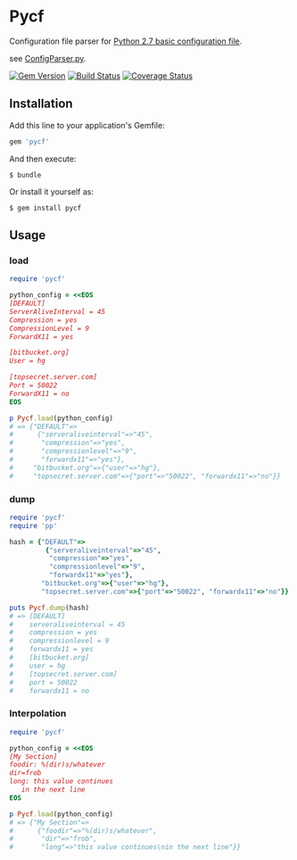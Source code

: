 # Pycf

Configuration file parser for [Python 2.7 basic configuration file](https://docs.python.org/2.7/library/configparser.html).

see [ConfigParser.py](https://github.com/python/cpython/blob/2.7/Lib/ConfigParser.py).

[![Gem Version](https://badge.fury.io/rb/pycf.svg)](http://badge.fury.io/rb/pycf)
[![Build Status](https://travis-ci.org/winebarrel/pycf.svg?branch=master)](https://travis-ci.org/winebarrel/pycf)
[![Coverage Status](https://coveralls.io/repos/winebarrel/pycf/badge.svg?branch=master)](https://coveralls.io/r/winebarrel/pycf?branch=master)

## Installation

Add this line to your application's Gemfile:

```ruby
gem 'pycf'
```

And then execute:

    $ bundle

Or install it yourself as:

    $ gem install pycf

## Usage

### load

```ruby
require 'pycf'

python_config = <<EOS
[DEFAULT]
ServerAliveInterval = 45
Compression = yes
CompressionLevel = 9
ForwardX11 = yes

[bitbucket.org]
User = hg

[topsecret.server.com]
Port = 50022
ForwardX11 = no
EOS

p Pycf.load(python_config)
# => {"DEFAULT"=>
#      {"serveraliveinterval"=>"45",
#       "compression"=>"yes",
#       "compressionlevel"=>"9",
#       "forwardx11"=>"yes"},
#     "bitbucket.org"=>{"user"=>"hg"},
#     "topsecret.server.com"=>{"port"=>"50022", "forwardx11"=>"no"}}
```

### dump

```ruby
require 'pycf'
require 'pp'

hash = {"DEFAULT"=>
         {"serveraliveinterval"=>"45",
          "compression"=>"yes",
          "compressionlevel"=>"9",
          "forwardx11"=>"yes"},
        "bitbucket.org"=>{"user"=>"hg"},
        "topsecret.server.com"=>{"port"=>"50022", "forwardx11"=>"no"}}

puts Pycf.dump(hash)
# => [DEFAULT]
#    serveraliveinterval = 45
#    compression = yes
#    compressionlevel = 9
#    forwardx11 = yes
#    [bitbucket.org]
#    user = hg
#    [topsecret.server.com]
#    port = 50022
#    forwardx11 = no
```

### Interpolation

```ruby
require 'pycf'

python_config = <<EOS
[My Section]
foodir: %(dir)s/whatever
dir=frob
long: this value continues
   in the next line
EOS

p Pycf.load(python_config)
# => {"My Section"=>
#      {"foodir"=>"%(dir)s/whatever",
#       "dir"=>"frob",
#       "long"=>"this value continues\nin the next line"}}
```
